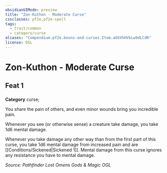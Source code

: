 ```yaml
---
obsidianUIMode: preview
title: "Zon-Kuthon - Moderate Curse"
cssclasses: pf2e,pf2e-spell
tags:
  - trait/common
  - category/curse
aliases: "Compendium.pf2e.boons-and-curses.Item.aOVXhHVkLw9dLCdR"
license: OGL
---
```

# Zon-Kuthon - Moderate Curse
## Feat 1
### 

**Category** curse; 




You share the pain of others, and even minor wounds bring you incredible pain.

Whenever you see (or otherwise sense) a creature take damage, you take 1d6 mental damage.

Whenever you take damage any other way than from the first part of this curse, you take 1d6 mental damage from increased pain and are [[Conditions/Sickened|Sickened 1]]. Mental damage from this curse ignores any resistance you have to mental damage.

*Source: Pathfinder Lost Omens Gods & Magic*
*OGL*